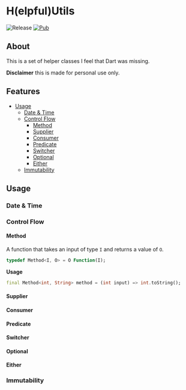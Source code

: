 # H(elpful)Utils
![Release](https://github.com/rhmoeller/HUtils/workflows/Release/badge.svg?branch=master)
[![Pub](https://img.shields.io/badge/PUB-0.0.1-green?style=for-the-badge)](https://pub.dartlang.org/packages/h_utils)

## About
This is a set of helper classes I feel that Dart was missing.

**Disclaimer** this is made for personal use only.
## Features
* [Usage](#usage)
    * [Date & Time](#date--time)
    * [Control Flow](#control-flow)
      * [Method](#method)
      * [Supplier](#supplier)
      * [Consumer](#consumer)
      * [Predicate](#predicate)
      * [Switcher](#switcher)
      * [Optional](#optional)
      * [Either](#either)
    * [Immutability](#immutability)

## Usage

### Date & Time

### Control Flow
#### Method
A function that takes an input of type `I` and returns a value of `O`.
```dart
typedef Method<I, O> = O Function(I);  
```

**Usage**
```dart
final Method<int, String> method = (int input) => int.toString();
```

#### Supplier
#### Consumer
#### Predicate
#### Switcher
#### Optional
#### Either

### Immutability
